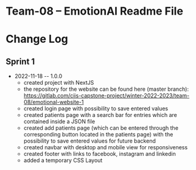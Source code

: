 # Team-08 – EmotionAl Readme File

# Change Log

## Sprint 1

* 2022-11-18 -- 1.0.0
  * created project with NextJS
  * the repository for the website can be found here (master branch): https://gitlab.com/ciis-capstone-project/winter-2022-2023/team-08/emotional-website-1
  * created login page with possibility to save entered values
  * created patients page with a search bar for entries which are contained inside a JSON file
  * created add patients page (which can be entered through the corresponding button located in the patients page) with the possibility to save entered values for future backend
  * created navbar with desktop and mobile view for responsiveness
  * created footer with links to facebook, instagram and linkedin
  * added a temporary CSS Layout


